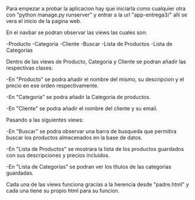 Para empezar a probar la aplicacion hay que iniciarla como cualquier otra con "python manage.py runserver" y entrar a la url "app-entrega3/" alli se vera el inicio de la pagina web.

En el navbar se podran observar las views las cuales son:

-Producto
-Categoria
-Cliente
-Buscar
-Lista de Productos
-Lista de Categorias

Dentro de las views de Producto, Categoria y Cliente se podran añadir las respectivas clases:

-En "Producto" se podra añadir el nombre del mismo, su descripcion y el precio en ese orden respectivamente.

-En "Categoria" se podra añadir la Categoria de productos.

-En "Cliente" se podra añadir el nombre del cliente y su email.

Pasando a las siguientes views:

-En "Buscar" se podra observar una barra de busqueda que permitira buscar los productos almacenados en la base de datos.

-En "Lista de Productos" se mostrara la lista de los productos guardados con sus descripciones y precios incluidos.

-En "Lista de Categorias" se podran ver los titulos de las categorias guardadas.

Cada una de las views funciona gracias a la herencia desde "padre.html" y cada una tiene su propio html para su funcion.